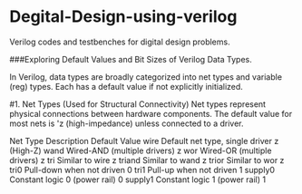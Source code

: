 # Degital-Design-using-verilog
Verilog codes and testbenches for digital design problems.

###Exploring Default Values and Bit Sizes of Verilog Data Types.

In Verilog, data types are broadly categorized into net types and variable (reg) types. Each has a default value if not explicitly initialized.

#1. Net Types (Used for Structural Connectivity)
Net types represent physical connections between hardware components. The default value for most nets is 'z (high-impedance) unless connected to a driver.













Net Type	Description	Default Value
wire	Default net type, single driver	z (High-Z)
wand	Wired-AND (multiple drivers)	z
wor	Wired-OR (multiple drivers)	z
tri	Similar to wire	z
triand	Similar to wand	z
trior	Similar to wor	z
tri0	Pull-down when not driven	0
tri1	Pull-up when not driven	1
supply0	Constant logic 0 (power rail)	0
supply1	Constant logic 1 (power rail)	1

